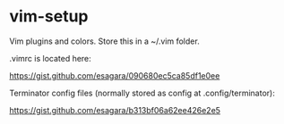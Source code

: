 # vim-setup
Vim plugins and colors. Store this in a ~/.vim folder.

.vimrc is located here:

https://gist.github.com/esagara/090680ec5ca85df1e0ee

Terminator config files (normally stored as config at .config/terminator):

https://gist.github.com/esagara/b313bf06a62ee426e2e5
